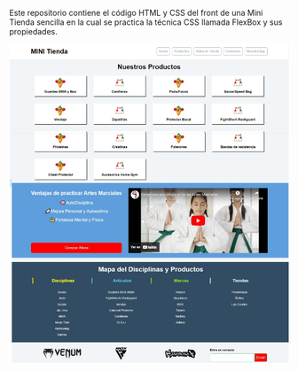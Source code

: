 Este repositorio contiene el código HTML y CSS del front de una Mini Tienda sencilla en la cual se practica la técnica CSS llamada FlexBox y sus propiedades.


![alt text](/FrontEnd.jpg?raw=true "Imagen FrontEnd Tienda")
